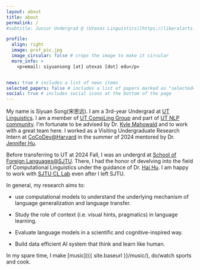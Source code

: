 ```yaml
---
layout: about
title: about
permalink: /
#subtitle: Junior Undergrad @ (Utexas Linguistics)[https://liberalarts.utexas.edu/linguistics/]. Address. Contacts. Motto. Etc.

profile:
  align: right
  image: prof_pic.jpg
  image_circular: false # crops the image to make it circular
  more_info: >
    <p>email: siyuansong [at] utexas [dot] edu</p>


news: true # includes a list of news items
selected_papers: false # includes a list of papers marked as "selected={true}"
social: true # includes social icons at the bottom of the page
---
```


My name is Siyuan Song(宋思远). I am a 3rd-year Undergrad at [UT Linguistics](https://liberalarts.utexas.edu/linguistics/). I am a member of [UT CompLing Group](https://sites.utexas.edu/compling/) and part of [UT NLP community](https://www.nlp.utexas.edu/). I'm fortunate to be advised by Dr. [Kyle Mahowald](https://mahowak.github.io/) and to work with a great team here. I worked as a Visiting Undergraduate Research Intern at [CoCoDev@Harvard](https://www.cocodev.org/) in the summer of 2024 mentored by Dr. [Jennifer Hu](https://jennhu.github.io/).

Before transferring to UT at 2024 Fall, I was an undergrd at [School of Foreign Languages@SJTU](https://sfl.sjtu.edu.cn/en/). 
There, I had the honor of develving into the field of Computational Linguistics under the guidance of Dr. [Hai Hu](https://huhailinguist.github.io/). I am happy to work with [SJTU CL Lab](https://huhailinguist.github.io/lab/) even after I left SJTU.

In general, my research aims to:

- use computational models to understand the underlying mechanism of language generalization and language transfer. 

- Study the role of context (i.e. visual hints, pragmatics) in language learning. 

- Evaluate language models in a scientific and cognitive-inspired way. 

- Build data efficient AI system that think and learn like human.

In my spare time, I make [music]({{ site.baseurl }}/music/), do/watch sports and cook.